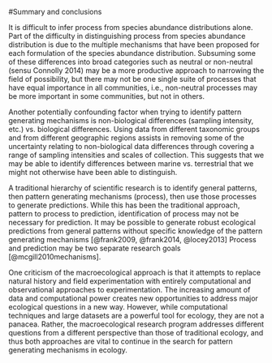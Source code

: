 #Summary and conclusions

It is difficult to infer process from species abundance distributions alone.  Part of the difficulty in distinguishing process from species abundance distribution is due to the multiple mechanisms that have been proposed for each formulation of the species abundance distribution.  Subsuming some of these differences into broad categories such as neutral or non-neutral (sensu Connolly 2014) may be a more productive approach to narrowing the field of possibility, but there may not be one single suite of processes that have equal importance in all communities, i.e., non-neutral processes may be more important in some communities, but not in others.

Another potentially confounding factor when trying to identify pattern generating mechanisms is non-biological differences (sampling intensity, etc.) vs. biological differences.  Using data from different taxonomic groups and from different geographic regions assists in removing some of the uncertainty relating to non-biological data differences through covering a range of sampling intensities and scales of collection.   This suggests that we may be able to identify differences between marine vs. terrestrial that we might not otherwise have been able to distinguish.


A traditional hierarchy of scientific research is to identify general patterns, then pattern generating mechanisms (process), then use those processes to generate predictions.  While this has been the traditional approach, pattern to process to prediction, identification of process may not be necessary for prediction.  It may be possible to generate robust ecological predictions from general patterns without specific knowledge of the pattern generating mechanisms [@frank2009, @frank2014, @locey2013]  Process and prediction may be two separate research goals [@mcgill2010mechanisms].

One criticism of the macroecological approach is that it attempts to replace natural history and field experimentation with entirely computational and observational approaches to experimentation. The increasing amount of data and computational power creates new opportunities to address major ecological questions in a new way. However, while computational techniques and large datasets are a powerful tool for ecology, they are not a panacea. Rather, the macroecological research program addresses different questions from a different perspective than those of traditional ecology, and thus both approaches are vital to continue in the search for pattern generating mechanisms in ecology.    

